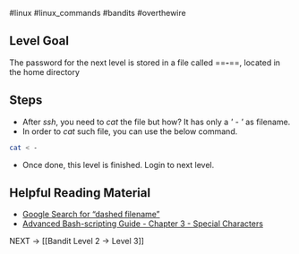 #linux #linux_commands #bandits #overthewire
## Level Goal
The password for the next level is stored in a file called ==**-**==, located in the home directory
## Steps
- After *ssh*, you need to *cat* the file but how? It has only a *' - '* as filename.
- In order to *cat* such file, you can use the below command.
```bash
cat < -
```
- Once done, this level is finished. Login to next level.
## Helpful Reading Material

- [Google Search for “dashed filename”](https://www.google.com/search?q=dashed+filename)
- [Advanced Bash-scripting Guide - Chapter 3 - Special Characters](http://tldp.org/LDP/abs/html/special-chars.html)

NEXT -> [[Bandit Level 2 → Level 3]]
